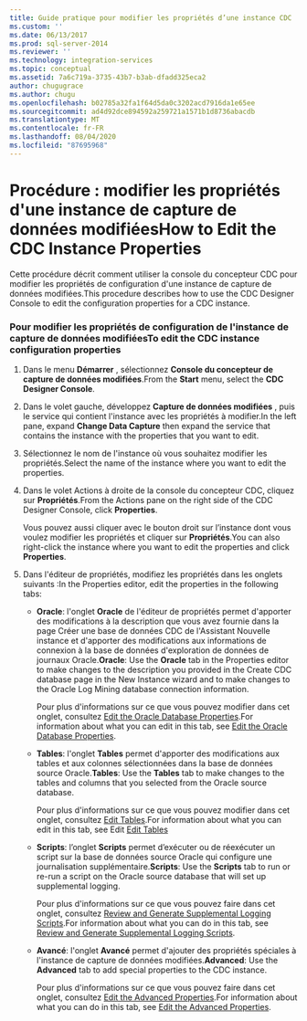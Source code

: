 ```yaml
---
title: Guide pratique pour modifier les propriétés d’une instance CDC | Microsoft Docs
ms.custom: ''
ms.date: 06/13/2017
ms.prod: sql-server-2014
ms.reviewer: ''
ms.technology: integration-services
ms.topic: conceptual
ms.assetid: 7a6c719a-3735-43b7-b3ab-dfadd325eca2
author: chugugrace
ms.author: chugu
ms.openlocfilehash: b02785a32fa1f64d5da0c3202acd7916da1e65ee
ms.sourcegitcommit: ad4d92dce894592a259721a1571b1d8736abacdb
ms.translationtype: MT
ms.contentlocale: fr-FR
ms.lasthandoff: 08/04/2020
ms.locfileid: "87695968"
---
```

# <a name="how-to-edit-the-cdc-instance-properties"></a><span data-ttu-id="6e142-102">Procédure : modifier les propriétés d'une instance de capture de données modifiées</span><span class="sxs-lookup"><span data-stu-id="6e142-102">How to Edit the CDC Instance Properties</span></span>
  <span data-ttu-id="6e142-103">Cette procédure décrit comment utiliser la console du concepteur CDC pour modifier les propriétés de configuration d'une instance de capture de données modifiées.</span><span class="sxs-lookup"><span data-stu-id="6e142-103">This procedure describes how to use the CDC Designer Console to edit the configuration properties for a CDC instance.</span></span>  
  
### <a name="to-edit-the-cdc-instance-configuration-properties"></a><span data-ttu-id="6e142-104">Pour modifier les propriétés de configuration de l'instance de capture de données modifiées</span><span class="sxs-lookup"><span data-stu-id="6e142-104">To edit the CDC instance configuration properties</span></span>  
  
1.  <span data-ttu-id="6e142-105">Dans le menu **Démarrer** , sélectionnez **Console du concepteur de capture de données modifiées**.</span><span class="sxs-lookup"><span data-stu-id="6e142-105">From the **Start** menu, select the **CDC Designer Console**.</span></span>  
  
2.  <span data-ttu-id="6e142-106">Dans le volet gauche, développez **Capture de données modifiées** , puis le service qui contient l'instance avec les propriétés à modifier.</span><span class="sxs-lookup"><span data-stu-id="6e142-106">In the left pane, expand **Change Data Capture** then expand the service that contains the instance with the properties that you want to edit.</span></span>  
  
3.  <span data-ttu-id="6e142-107">Sélectionnez le nom de l'instance où vous souhaitez modifier les propriétés.</span><span class="sxs-lookup"><span data-stu-id="6e142-107">Select the name of the instance where you want to edit the properties.</span></span>  
  
4.  <span data-ttu-id="6e142-108">Dans le volet Actions à droite de la console du concepteur CDC, cliquez sur **Propriétés**.</span><span class="sxs-lookup"><span data-stu-id="6e142-108">From the Actions pane on the right side of the CDC Designer Console, click **Properties**.</span></span>  
  
     <span data-ttu-id="6e142-109">Vous pouvez aussi cliquer avec le bouton droit sur l’instance dont vous voulez modifier les propriétés et cliquer sur **Propriétés**.</span><span class="sxs-lookup"><span data-stu-id="6e142-109">You can also right-click the instance where you want to edit the properties and click **Properties**.</span></span>  
  
5.  <span data-ttu-id="6e142-110">Dans l'éditeur de propriétés, modifiez les propriétés dans les onglets suivants :</span><span class="sxs-lookup"><span data-stu-id="6e142-110">In the Properties editor, edit the properties in the following tabs:</span></span>  
  
    -   <span data-ttu-id="6e142-111">**Oracle**: l'onglet **Oracle** de l'éditeur de propriétés permet d'apporter des modifications à la description que vous avez fournie dans la page Créer une base de données CDC de l'Assistant Nouvelle instance et d'apporter des modifications aux informations de connexion à la base de données d'exploration de données de journaux Oracle.</span><span class="sxs-lookup"><span data-stu-id="6e142-111">**Oracle**: Use the **Oracle** tab in the Properties editor to make changes to the description you provided in the Create CDC database page in the New Instance wizard and to make changes to the Oracle Log Mining database connection information.</span></span>  
  
         <span data-ttu-id="6e142-112">Pour plus d'informations sur ce que vous pouvez modifier dans cet onglet, consultez [Edit the Oracle Database Properties](edit-the-oracle-database-properties.md).</span><span class="sxs-lookup"><span data-stu-id="6e142-112">For information about what you can edit in this tab, see [Edit the Oracle Database Properties](edit-the-oracle-database-properties.md).</span></span>  
  
    -   <span data-ttu-id="6e142-113">**Tables**: l'onglet **Tables** permet d'apporter des modifications aux tables et aux colonnes sélectionnées dans la base de données source Oracle.</span><span class="sxs-lookup"><span data-stu-id="6e142-113">**Tables**: Use the **Tables** tab to make changes to the tables and columns that you selected from the Oracle source database.</span></span>  
  
         <span data-ttu-id="6e142-114">Pour plus d'informations sur ce que vous pouvez modifier dans cet onglet, consultez [Edit Tables](edit-tables.md).</span><span class="sxs-lookup"><span data-stu-id="6e142-114">For information about what you can edit in this tab, see Edit [Edit Tables](edit-tables.md)</span></span>  
  
    -   <span data-ttu-id="6e142-115">**Scripts**: l’onglet **Scripts** permet d’exécuter ou de réexécuter un script sur la base de données source Oracle qui configure une journalisation supplémentaire.</span><span class="sxs-lookup"><span data-stu-id="6e142-115">**Scripts**: Use the **Scripts** tab to run or re-run a script on the Oracle source database that will set up supplemental logging.</span></span>  
  
         <span data-ttu-id="6e142-116">Pour plus d'informations sur ce que vous pouvez faire dans cet onglet, consultez [Review and Generate Supplemental Logging Scripts](review-and-generate-supplemental-logging-scripts.md).</span><span class="sxs-lookup"><span data-stu-id="6e142-116">For information about what you can do in this tab, see [Review and Generate Supplemental Logging Scripts](review-and-generate-supplemental-logging-scripts.md).</span></span>  
  
    -   <span data-ttu-id="6e142-117">**Avancé**: l'onglet **Avancé** permet d'ajouter des propriétés spéciales à l'instance de capture de données modifiées.</span><span class="sxs-lookup"><span data-stu-id="6e142-117">**Advanced**: Use the **Advanced** tab to add special properties to the CDC instance.</span></span>  
  
         <span data-ttu-id="6e142-118">Pour plus d'informations sur ce que vous pouvez faire dans cet onglet, consultez [Edit the Advanced Properties](edit-the-advanced-properties.md).</span><span class="sxs-lookup"><span data-stu-id="6e142-118">For information about what you can do in this tab, see [Edit the Advanced Properties](edit-the-advanced-properties.md).</span></span>  
  
  
